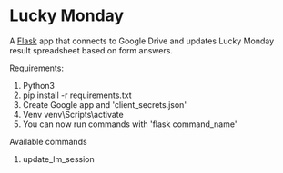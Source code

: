 # Lucky Monday
A [Flask](https://github.com/pallets/flask) app that connects to Google Drive and updates Lucky Monday result spreadsheet based on form answers.

Requirements:

1. Python3
2. pip install -r requirements.txt
3. Create Google app and 'client_secrets.json'
4. Venv venv\Scripts\activate
5. You can now run commands with 'flask command_name'

Available commands

1. update_lm_session

